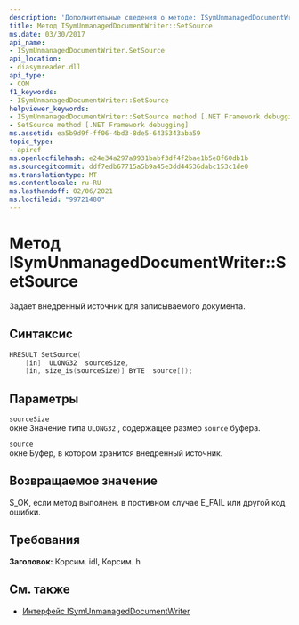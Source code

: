 ```yaml
---
description: 'Дополнительные сведения о методе: ISymUnmanagedDocumentWriter:: SetSource'
title: Метод ISymUnmanagedDocumentWriter::SetSource
ms.date: 03/30/2017
api_name:
- ISymUnmanagedDocumentWriter.SetSource
api_location:
- diasymreader.dll
api_type:
- COM
f1_keywords:
- ISymUnmanagedDocumentWriter::SetSource
helpviewer_keywords:
- ISymUnmanagedDocumentWriter::SetSource method [.NET Framework debugging]
- SetSource method [.NET Framework debugging]
ms.assetid: ea5b9d9f-ff06-4bd3-8de5-6435343aba59
topic_type:
- apiref
ms.openlocfilehash: e24e34a297a9931babf3df4f2bae1b5e8f60db1b
ms.sourcegitcommit: ddf7edb67715a5b9a45e3dd44536dabc153c1de0
ms.translationtype: MT
ms.contentlocale: ru-RU
ms.lasthandoff: 02/06/2021
ms.locfileid: "99721480"
---
```

# <a name="isymunmanageddocumentwritersetsource-method"></a>Метод ISymUnmanagedDocumentWriter::SetSource

Задает внедренный источник для записываемого документа.  
  
## <a name="syntax"></a>Синтаксис  
  
```cpp  
HRESULT SetSource(  
    [in]  ULONG32  sourceSize,  
    [in, size_is(sourceSize)] BYTE  source[]);  
```  
  
## <a name="parameters"></a>Параметры  

 `sourceSize`  
 окне Значение типа `ULONG32` , содержащее размер `source` буфера.  
  
 `source`  
 окне Буфер, в котором хранится внедренный источник.  
  
## <a name="return-value"></a>Возвращаемое значение  

 S_OK, если метод выполнен. в противном случае E_FAIL или другой код ошибки.  
  
## <a name="requirements"></a>Требования  

 **Заголовок:** Корсим. idl, Корсим. h  
  
## <a name="see-also"></a>См. также

- [Интерфейс ISymUnmanagedDocumentWriter](isymunmanageddocumentwriter-interface.md)
